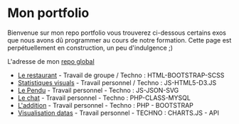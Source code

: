 #   Mon portfolio

Bienvenue sur mon repo portfolio vous trouverez ci-dessous certains exos que nous avons dû programmer au cours de notre formation.
Cette page est perpétuellement en construction, un peu d'indulgence ;)

L'adresse de mon [repo global](https://github.com/emilemarkus) 

 *  [Le restaurant](https://emilemarkus.github.io/restaurant-css/) - Travail de groupe / Techno : HTML-BOOTSTRAP-SCSS
 *  [Statistiques visuals](http://www.markus-emile.be/becode/d3/) - Travail personnel / Techno : JS-HTML5-D3.JS
 *  [Le Pendu](https://emilemarkus.github.io/LePendu/) - Travail personnel - Techno : JS-JSON-SVG
 *  [Le chat](http://www.markus-emile.be/becode/chat/) - Travail personnel - Techno : PHP-CLASS-MYSQL
 *  [L'addition](http://markus-emile.be/becode/git/calcul/) - Travail personnel - Techno : PHP - BOOTSTRAP 
 *  [Visualisation datas](https://github.com/emilemarkus/chartsjs/blob/master/README.md)  - Travail personnel - TECHNO : CHARTS.JS - API
